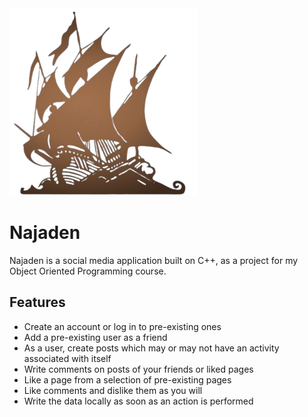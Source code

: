 <img src="https://github.com/avexxx3/Ragraa/blob/master/.github/readme-images/logo.webp" width="300">

# Najaden

Najaden is a social media application built on C++, as a project for my Object Oriented Programming course.

## Features
- Create an account or log in to pre-existing ones
- Add a pre-existing user as a friend
- As a user, create posts which may or may not have an activity associated with itself
- Write comments on posts of your friends or liked pages
- Like a page from a selection of pre-existing pages
- Like comments and dislike them as you will
- Write the data locally as soon as an action is performed
